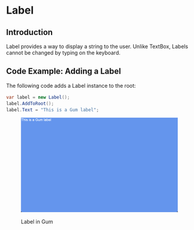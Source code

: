 # Label

## Introduction

Label provides a way to display a string to the user. Unlike TextBox, Labels cannot be changed by typing on the keyboard.

## Code Example: Adding a Label

The following code adds a Label instance to the root:

```csharp
var label = new Label();
label.AddToRoot();
label.Text = "This is a Gum label";
```

<figure><img src="../../../../.gitbook/assets/13_09 02 44.png" alt=""><figcaption><p>Label in Gum</p></figcaption></figure>

